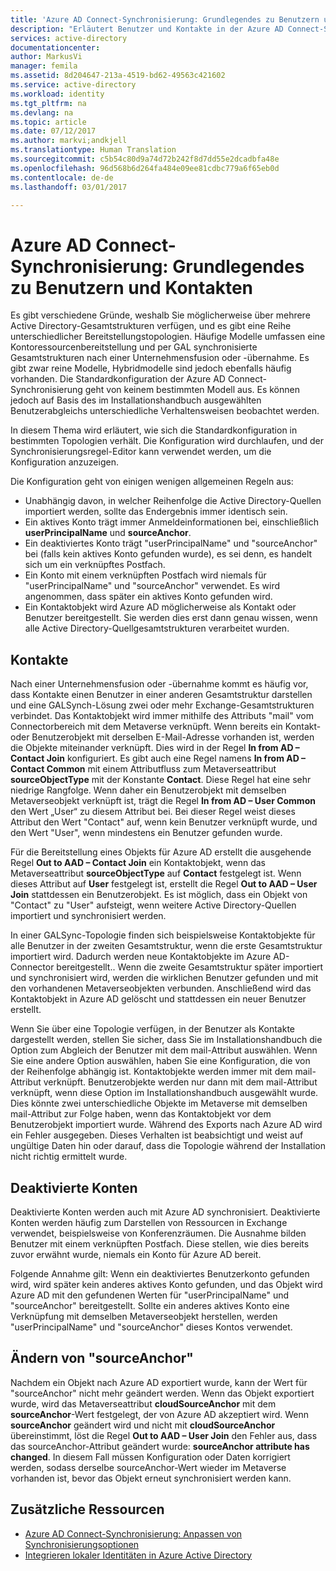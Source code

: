 ```yaml
---
title: 'Azure AD Connect-Synchronisierung: Grundlegendes zu Benutzern und Kontakten | Microsoft Docs'
description: "Erläutert Benutzer und Kontakte in der Azure AD Connect-Synchronisierung."
services: active-directory
documentationcenter: 
author: MarkusVi
manager: femila
ms.assetid: 8d204647-213a-4519-bd62-49563c421602
ms.service: active-directory
ms.workload: identity
ms.tgt_pltfrm: na
ms.devlang: na
ms.topic: article
ms.date: 07/12/2017
ms.author: markvi;andkjell
ms.translationtype: Human Translation
ms.sourcegitcommit: c5b54c80d9a74d72b242f8d7dd55e2dcadbfa48e
ms.openlocfilehash: 96d568b6d264fa484e09ee81cdbc779a6f65eb0d
ms.contentlocale: de-de
ms.lasthandoff: 03/01/2017

---
```

<a id="azure-ad-connect-sync-understanding-users-and-contacts" class="xliff"></a>

# Azure AD Connect-Synchronisierung: Grundlegendes zu Benutzern und Kontakten
Es gibt verschiedene Gründe, weshalb Sie möglicherweise über mehrere Active Directory-Gesamtstrukturen verfügen, und es gibt eine Reihe unterschiedlicher Bereitstellungstopologien. Häufige Modelle umfassen eine Kontoressourcenbereitstellung und per GAL synchronisierte Gesamtstrukturen nach einer Unternehmensfusion oder -übernahme. Es gibt zwar reine Modelle, Hybridmodelle sind jedoch ebenfalls häufig vorhanden. Die Standardkonfiguration der Azure AD Connect-Synchronisierung geht von keinem bestimmten Modell aus. Es können jedoch auf Basis des im Installationshandbuch ausgewählten Benutzerabgleichs unterschiedliche Verhaltensweisen beobachtet werden.

In diesem Thema wird erläutert, wie sich die Standardkonfiguration in bestimmten Topologien verhält. Die Konfiguration wird durchlaufen, und der Synchronisierungsregel-Editor kann verwendet werden, um die Konfiguration anzuzeigen.

Die Konfiguration geht von einigen wenigen allgemeinen Regeln aus:

* Unabhängig davon, in welcher Reihenfolge die Active Directory-Quellen importiert werden, sollte das Endergebnis immer identisch sein.
* Ein aktives Konto trägt immer Anmeldeinformationen bei, einschließlich **userPrincipalName** und **sourceAnchor**.
* Ein deaktiviertes Konto trägt "userPrincipalName" und "sourceAnchor" bei (falls kein aktives Konto gefunden wurde), es sei denn, es handelt sich um ein verknüpftes Postfach.
* Ein Konto mit einem verknüpften Postfach wird niemals für "userPrincipalName" und "sourceAnchor" verwendet. Es wird angenommen, dass später ein aktives Konto gefunden wird.
* Ein Kontaktobjekt wird Azure AD möglicherweise als Kontakt oder Benutzer bereitgestellt. Sie werden dies erst dann genau wissen, wenn alle Active Directory-Quellgesamtstrukturen verarbeitet wurden.

<a id="contacts" class="xliff"></a>

## Kontakte
Nach einer Unternehmensfusion oder -übernahme kommt es häufig vor, dass Kontakte einen Benutzer in einer anderen Gesamtstruktur darstellen und eine GALSynch-Lösung zwei oder mehr Exchange-Gesamtstrukturen verbindet. Das Kontaktobjekt wird immer mithilfe des Attributs "mail" vom Connectorbereich mit dem Metaverse verknüpft. Wenn bereits ein Kontakt- oder Benutzerobjekt mit derselben E-Mail-Adresse vorhanden ist, werden die Objekte miteinander verknüpft. Dies wird in der Regel **In from AD – Contact Join** konfiguriert. Es gibt auch eine Regel namens **In from AD – Contact Common** mit einem Attributfluss zum Metaverseattribut **sourceObjectType** mit der Konstante **Contact**. Diese Regel hat eine sehr niedrige Rangfolge. Wenn daher ein Benutzerobjekt mit demselben Metaverseobjekt verknüpft ist, trägt die Regel **In from AD – User Common** den Wert „User“ zu diesem Attribut bei. Bei dieser Regel weist dieses Attribut den Wert "Contact" auf, wenn kein Benutzer verknüpft wurde, und den Wert "User", wenn mindestens ein Benutzer gefunden wurde.

Für die Bereitstellung eines Objekts für Azure AD erstellt die ausgehende Regel **Out to AAD – Contact Join** ein Kontaktobjekt, wenn das Metaverseattribut **sourceObjectType** auf **Contact** festgelegt ist. Wenn dieses Attribut auf **User** festgelegt ist, erstellt die Regel **Out to AAD – User Join** stattdessen ein Benutzerobjekt.
Es ist möglich, dass ein Objekt von "Contact" zu "User" aufsteigt, wenn weitere Active Directory-Quellen importiert und synchronisiert werden.

In einer GALSync-Topologie finden sich beispielsweise Kontaktobjekte für alle Benutzer in der zweiten Gesamtstruktur, wenn die erste Gesamtstruktur importiert wird. Dadurch werden neue Kontaktobjekte im Azure AD-Connector bereitgestellt.. Wenn die zweite Gesamtstruktur später importiert und synchronisiert wird, werden die wirklichen Benutzer gefunden und mit den vorhandenen Metaverseobjekten verbunden. Anschließend wird das Kontaktobjekt in Azure AD gelöscht und stattdessen ein neuer Benutzer erstellt.

Wenn Sie über eine Topologie verfügen, in der Benutzer als Kontakte dargestellt werden, stellen Sie sicher, dass Sie im Installationshandbuch die Option zum Abgleich der Benutzer mit dem mail-Attribut auswählen. Wenn Sie eine andere Option auswählen, haben Sie eine Konfiguration, die von der Reihenfolge abhängig ist. Kontaktobjekte werden immer mit dem mail-Attribut verknüpft. Benutzerobjekte werden nur dann mit dem mail-Attribut verknüpft, wenn diese Option im Installationshandbuch ausgewählt wurde. Dies könnte zwei unterschiedliche Objekte im Metaverse mit demselben mail-Attribut zur Folge haben, wenn das Kontaktobjekt vor dem Benutzerobjekt importiert wurde. Während des Exports nach Azure AD wird ein Fehler ausgegeben. Dieses Verhalten ist beabsichtigt und weist auf ungültige Daten hin oder darauf, dass die Topologie während der Installation nicht richtig ermittelt wurde.

<a id="disabled-accounts" class="xliff"></a>

## Deaktivierte Konten
Deaktivierte Konten werden auch mit Azure AD synchronisiert. Deaktivierte Konten werden häufig zum Darstellen von Ressourcen in Exchange verwendet, beispielsweise von Konferenzräumen. Die Ausnahme bilden Benutzer mit einem verknüpften Postfach. Diese stellen, wie dies bereits zuvor erwähnt wurde, niemals ein Konto für Azure AD bereit.

Folgende Annahme gilt: Wenn ein deaktiviertes Benutzerkonto gefunden wird, wird später kein anderes aktives Konto gefunden, und das Objekt wird Azure AD mit den gefundenen Werten für "userPrincipalName" und "sourceAnchor" bereitgestellt. Sollte ein anderes aktives Konto eine Verknüpfung mit demselben Metaverseobjekt herstellen, werden "userPrincipalName" und "sourceAnchor" dieses Kontos verwendet.

<a id="changing-sourceanchor" class="xliff"></a>

## Ändern von "sourceAnchor"
Nachdem ein Objekt nach Azure AD exportiert wurde, kann der Wert für "sourceAnchor" nicht mehr geändert werden. Wenn das Objekt exportiert wurde, wird das Metaverseattribut **cloudSourceAnchor** mit dem **sourceAnchor**-Wert festgelegt, der von Azure AD akzeptiert wird. Wenn **sourceAnchor** geändert wird und nicht mit **cloudSourceAnchor** übereinstimmt, löst die Regel **Out to AAD – User Join** den Fehler aus, dass das sourceAnchor-Attribut geändert wurde: **sourceAnchor attribute has changed**. In diesem Fall müssen Konfiguration oder Daten korrigiert werden, sodass derselbe sourceAnchor-Wert wieder im Metaverse vorhanden ist, bevor das Objekt erneut synchronisiert werden kann.

<a id="additional-resources" class="xliff"></a>

## Zusätzliche Ressourcen
* [Azure AD Connect-Synchronisierung: Anpassen von Synchronisierungsoptionen](active-directory-aadconnectsync-whatis.md)
* [Integrieren lokaler Identitäten in Azure Active Directory](active-directory-aadconnect.md)


